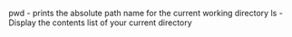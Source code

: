 pwd - prints the absolute path name for the current working directory
ls - Display the contents list of your current directory
